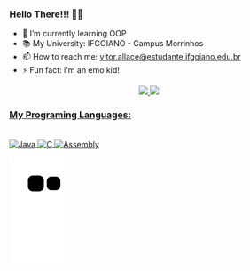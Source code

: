 ### Hello There!!! 🖤👋

- 🌱 I’m currently learning OOP
- 📚 My University: IFGOIANO - Campus Morrinhos
- 📫 How to reach me: vitor.allace@estudante.ifgoiano.edu.br
- ⚡ Fun fact: i'm an emo kid! 

<div align="center">
  <a href="https://github.com/vitorbcc2021">
  <img height="180em" src="https://github-readme-stats.vercel.app/api?username=vitorbcc2021&show_icons=true&theme=outrun&include_all_commits=true&count_private=true"/>
  <img height="150em" src="https://github-readme-stats.vercel.app/api/top-langs/?username=vitorbcc2021&layout=compact&langs_count=7&theme=outrun"/>
</div>
  
### My Programing Languages:
  
  <div style="display: inline_block"><br>
    <img align="center" alt="Java" height="55" width="65" src="https://cdn.jsdelivr.net/gh/devicons/devicon/icons/java/java-original-wordmark.svg">
    <img align="center" alt="C" height="40" width="50" src="https://cdn.jsdelivr.net/gh/devicons/devicon/icons/c/c-original.svg">
    <img align="center" alt="Assembly" height="51" width="51" src="https://firebasestorage.googleapis.com/v0/b/superstar-32cda.appspot.com/o/sambath-github%2Fassembly.png?alt=media&token=9208f2f1-64b9-4cd0-a344-77f4465a0feb">
  </div>
    

  ![Snake animation](https://github.com/vitorbcc2021/vitorbcc2021/blob/output/github-contribution-grid-snake.svg)
